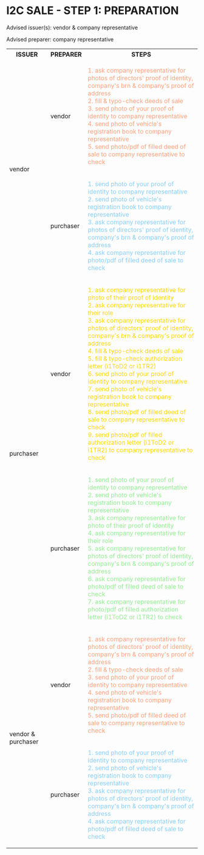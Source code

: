 # I2C SALE - STEP 1: PREPARATION

Advised issuer(s): vendor & company representative

Advised preparer: company representative

<table>
  <tr>
    <th>ISSUER</th>
    <th>PREPARER</th>
    <th>STEPS</th>
  </tr>

  <tr>
    <!-- ISSUER: vendor -->
    <!-- PREPARER: vendor -->
    <td rowspan="2">vendor</td>
    <td>vendor</td>
    <td style="color: lightsalmon;">
      <ol style="padding: 0; list-style-position: inside;">
        <li>ask company representative for photos of directors' proof of identity, company's brn & company's proof of address</li>
        <li>fill & typo-check deeds of sale</li>
        <li>send photo of your proof of identity to company representative</li>
        <li>send photo of vehicle's registration book to company representative</li>
        <li>send photo/pdf of filled deed of sale to company representative to check</li>
      </ol>
    </td>
  </tr>
  <tr>
    <!-- ISSUER: vendor -->
    <!-- PREPARER: purchaser -->
    <td>purchaser</td>
    <td style="color: lightskyblue;">
      <ol style="padding: 0; list-style-position: inside;">
        <li>send photo of your proof of identity to company representative</li>
        <li>send photo of vehicle's registration book to company representative</li>
        <li>ask company representative for photos of directors' proof of identity, company's brn & company's proof of address</li>
        <li>ask company representative for photo/pdf of filled deed of sale to check</li>
      </ol>
    </td>
  </tr>

  <tr>
    <!-- ISSUER: purchaser -->
    <!-- PREPARER: vendor -->
    <td rowspan="2">purchaser</td>
    <td>vendor</td>
    <td style="color: gold;">
      <ol style="padding: 0; list-style-position: inside;">
        <li>ask company representative for photo of their proof of identity</li>
        <li>ask company representative for their role</li>
        <li>ask company representative for photos of directors' proof of identity, company's brn & company's proof of address</li>
        <li>fill & typo-check deeds of sale</li>
        <li>fill & typo-check authorization letter (i1ToD2 or i1TR2)</li>
        <li>send photo of your proof of identity to company representative</li>
        <li>send photo of vehicle's registration book to company representative</li>
        <li>send photo/pdf of filled deed of sale to company representative to check</li>
        <li>send photo/pdf of filled authorization letter (i1ToD2 or i1TR2) to company representative to check</li>
      </ol>
    </td>
  </tr>
  <tr>
    <!-- ISSUER: purchaser -->
    <!-- PREPARER: purchaser -->
    <td>purchaser</td>
    <td style="color: lightgreen;">
      <ol style="padding: 0; list-style-position: inside;">
        <li>send photo of your proof of identity to company representative</li>
        <li>send photo of vehicle's registration book to company representative</li>
        <li>ask company representative for photo of their proof of identity</li>
        <li>ask company representative for their role</li>
        <li>ask company representative for photos of directors' proof of identity, company's brn & company's proof of address</li>
        <li>ask company representative for photo/pdf of filled deed of sale to check</li>
        <li>ask company representative for photo/pdf of filled authorization letter (i1ToD2 or i1TR2) to check</li>
      </ol>
    </td>
  </tr>

  <tr>
    <!-- ISSUER: vendor & purchaser -->
    <!-- PREPARER: vendor -->
    <td rowspan="2">vendor & purchaser</td>
    <td>vendor</td>
    <td style="color: lightsalmon;">
      <ol style="padding: 0; list-style-position: inside;">
        <li>ask company representative for photos of directors' proof of identity, company's brn & company's proof of address</li>
        <li>fill & typo-check deeds of sale</li>
        <li>send photo of your proof of identity to company representative</li>
        <li>send photo of vehicle's registration book to company representative</li>
        <li>send photo/pdf of filled deed of sale to company representative to check</li>
      </ol>
    </td>
  </tr>
  <tr>
    <!-- ISSUER: vendor & purchaser -->
    <!-- PREPARER: purchaser -->
    <td>purchaser</td>
    <td style="color: lightskyblue;">
      <ol style="padding: 0; list-style-position: inside;">
        <li>send photo of your proof of identity to company representative</li>
        <li>send photo of vehicle's registration book to company representative</li>
        <li>ask company representative for photos of directors' proof of identity, company's brn & company's proof of address</li>
        <li>ask company representative for photo/pdf of filled deed of sale to check</li>
      </ol>
    </td>
  </tr>
</table>
